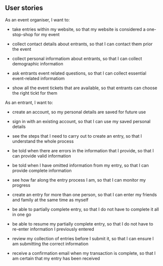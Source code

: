 User stories
---------------

As an event organiser, I want to:

* take entries within my website, so that my website is considered a one-stop-shop for my event

* collect contact details about entrants, so that I can contact them prior the event

* collect personal informatiom about entrants, so that I can collect demographic information

* ask entrants event related questions, so that I can collect essential event-related informatiom

* show all the event tickets that are available, so that entrants can choose the right tickt for them


As an entrant, I want to:

* create an account, so my personal details are saved for future use

* sign in with an existing account, so that I can use my saved personal details

* see the steps that I need to carry out to create an entry, so that I understand the whole process

* be told when there are errors in the information that I provide, so that I can provide valid information

* be told when I have omitted information from my entry, so that I can provide complete information

* see how far along the entry process I am, so that I can monitor my progress

* create an entry for more than one person, so that I can enter my friends and family at the same time as myself

* be able to partially complete entry, so that I do not have to complete it all in one go

* be able to resume my partially complete entry, so that I do not have to re-enter information I previously entered

* review my collection of entries before I submit it, so that I can ensure I am submitting the correct information

* receive a confirmation email when my transaction is complete, so that I am certain that my entry has been received





